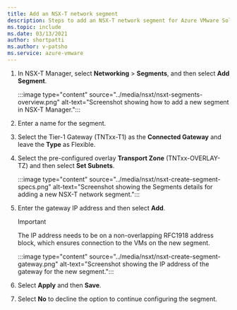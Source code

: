 ```yaml
---
title: Add an NSX-T network segment
description: Steps to add an NSX-T network segment for Azure VMware Solution in NSX-T Manager.
ms.topic: include
ms.date: 03/13/2021
author: shortpatti
ms.author: v-patsho
ms.service: azure-vmware
---
```


<!-- Used in configure-dhcp-azure-vmware-solution.md and tutorial-nsx-t-network-segment.md -->

1. In NSX-T Manager, select **Networking** > **Segments**, and then select **Add Segment**. 

   :::image type="content" source="../media/nsxt/nsxt-segments-overview.png" alt-text="Screenshot showing how to add a new segment in NSX-T Manager.":::

1. Enter a name for the segment.

1. Select the Tier-1 Gateway (TNTxx-T1) as the **Connected Gateway** and leave the **Type** as Flexible.

1. Select the pre-configured overlay **Transport Zone** (TNTxx-OVERLAY-TZ) and then select **Set Subnets**. 

   :::image type="content" source="../media/nsxt/nsxt-create-segment-specs.png" alt-text="Screenshot showing the Segments details for adding a new NSX-T network segment.":::

1. Enter the gateway IP address and then select **Add**. 

   >[!IMPORTANT]
   >The IP address needs to be on a non-overlapping RFC1918 address block, which ensures connection to the VMs on the new segment.

   :::image type="content" source="../media/nsxt/nsxt-create-segment-gateway.png" alt-text="Screenshot showing the IP address of the gateway for the new segment.":::

1. Select **Apply** and then **Save**.

1. Select **No** to decline the option to continue configuring the segment. 


